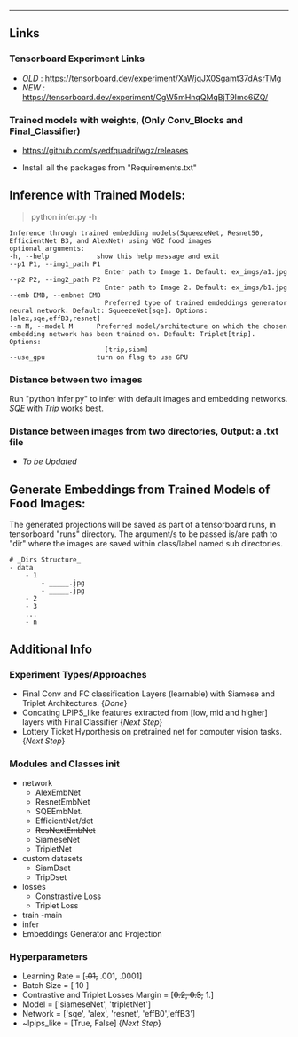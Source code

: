 -------
## Links
### Tensorboard Experiment Links
- *OLD* : https://tensorboard.dev/experiment/XaWjqJX0Sgamt37dAsrTMg
- *NEW* : https://tensorboard.dev/experiment/CgW5mHnqQMqBjT9Imo6iZQ/

### Trained models with weights, (Only Conv_Blocks and Final_Classifier)
- https://github.com/syedfquadri/wgz/releases


- Install all the packages from "Requirements.txt"
## Inference with Trained Models:
> python infer.py -h
```
Inference through trained embedding models(SqueezeNet, Resnet50, EfficientNet B3, and AlexNet) using WGZ food images 
optional arguments:
-h, --help            show this help message and exit
--p1 P1, --img1_path P1
                        Enter path to Image 1. Default: ex_imgs/a1.jpg
--p2 P2, --img2_path P2
                        Enter path to Image 2. Default: ex_imgs/b1.jpg
--emb EMB, --embnet EMB
                        Preferred type of trained emdeddings generator neural network. Default: SqueezeNet[sqe]. Options: [alex,sqe,effB3,resnet]      
--m M, --model M      Preferred model/architecture on which the chosen embedding network has been trained on. Default: Triplet[trip]. Options:       
                        [trip,siam]
--use_gpu             turn on flag to use GPU
```

### Distance between two images
Run "python infer.py" to infer with default images and embedding networks. _SQE_ with _Trip_ works best.

### Distance between images from two directories, Output: a .txt file
- _To be Updated_

## Generate Embeddings from Trained Models of Food Images:
The generated projections will be saved as part of a tensorboard runs, in tensorboard "runs" directory. 
The argument/s to be passed is/are path to "dir" where the images are saved within class/label named sub directories.
```
# _Dirs Structure_
- data
    - 1
        - _____.jpg
        - _____.jpg
    - 2
    - 3
    ...
    - n
```
## Additional Info
### Experiment Types/Approaches
- Final Conv and FC classification Layers (learnable) with Siamese and Triplet Architectures. {*Done*}
- Concating LPIPS_like features extracted from [low, mid and higher] layers with Final Classifier {_*Next Step*_}
- Lottery Ticket Hyporthesis on pretrained net for computer vision tasks. {_*Next Step*_}

### Modules and Classes init
- network
    - AlexEmbNet
    - ResnetEmbNet
    - SQEEmbNet.
    - EfficientNet/det
    - ~~ResNextEmbNet~~
    - SiameseNet
    - TripletNet
- custom datasets
    - SiamDset
    - TripDset
- losses
    - Constrastive Loss
    - Triplet Loss
- train
    -main
- infer
- Embeddings Generator and Projection

### Hyperparameters
- Learning Rate = [~~.01,~~ .001, .0001]
- Batch Size = [ 10 ]
- Contrastive and Triplet Losses Margin = [~~0.2, 0.3,~~ 1.]
- Model = ['siameseNet', 'tripletNet']
- Network = ['sqe', 'alex', 'resnet', 'effB0','effB3'] 
- ~lpips_like = [True, False] {_*Next Step*_}